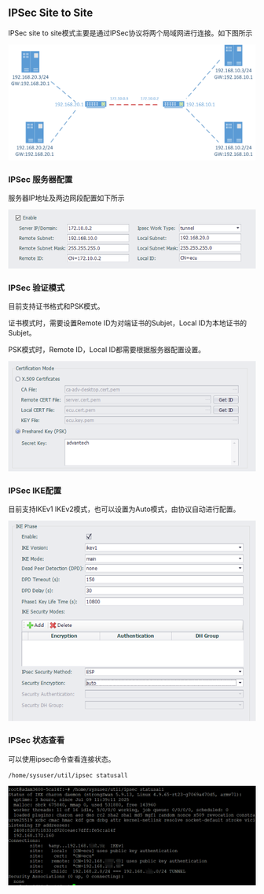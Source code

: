 ## IPSec Site to Site

IPSec site to site模式主要是通过IPSec协议将两个局域网进行连接。如下图所示

![](IPSecSite.png)

### IPSec 服务器配置

服务器IP地址及两边网段配置如下所示

![](IPSecSite1.png)

### IPSec 验证模式

目前支持证书格式和PSK模式。

证书模式时，需要设置Remote ID为对端证书的Subjet，Local ID为本地证书的Subjet。

PSK模式时，Remote ID，Local ID都需要根据服务器配置设置。


![](IPSecSite2.png)

### IPSec IKE配置

目前支持IKEv1 IKEv2模式，也可以设置为Auto模式，由协议自动进行配置。


![](IPSecSite3.png)

### IPSec 状态查看

可以使用ipsec命令查看连接状态。

``
/home/sysuser/util/ipsec statusall
``

![](IPSecSite4.png)